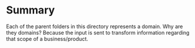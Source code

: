 # Summary
Each of the parent folders in this directory represents a domain.
Why are they domains? Because the input is sent to transform information regarding that scope of a business/product.